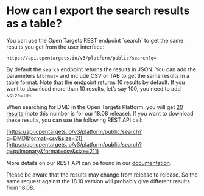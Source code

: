 # How can I export the search results as a table?

You can use the Open Targets REST endpoint \`search\` to get the same results you get from the user interface: 

```text
https://api.opentargets.io/v3/platform/public/search?q=
```

By default the `search` endpoint returns the results in JSON. You can add the parameters  `&format=` and include CSV or TAB to get the same results in a table format. Note that the endpoint returns 10 results by default. If you want to download more than 10 results, let’s say 100, you need to add `&size=100`.  


When searching for DMD in the Open Targets Platform, you will get [20 results](https://www.targetvalidation.org/search?src=q:dmd) \(note this number is for our 18.08 release\). If you want to download these results, you can use the following REST API call:

[https://api.opentargets.io/v3/platform/public/search?q=DMD&format=csv&size=21](https://api.opentargets.io/v3/platform/public/search?q=pulmonary&format=csv&size=211)

More details on our REST API can be found in our  [documentation](https://api.opentargets.io/v3/platform/docs/swagger-ui).

Please be aware that the results may change from release to release. So the same request against the 18.10 version will probably give different results from 18.08.  


